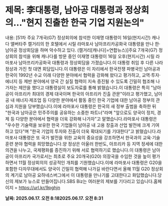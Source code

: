# **제목: 李대통령, 남아공 대통령과 정상회의…"현지 진출한 한국 기업 지원논의"**

  내용: [51차 주요 7개국(G7) 정상회의에 참석한 이재명 대통령이 16일(현지시간) 캐나다 앨버타주 캘거리의 한 호텔에서 시릴 라마포사 남아프리카공화국 대통령을 만나 한·남아공 정상회담을 하며 악수하고 있다. (캘거리[캐나다]=연합뉴스)]주요 7개국(G7) 정상회의 참석을 위해 캐나다를 방문 중인 이재명 대통령이 16일 오후(현지시간) 시릴 라마포사 남아프리카공화국 대통령과 정상회담을 가졌습니다.이 대통령 취임 후 다른 나라 정상과 가진 첫 대면 회담입니다.이 대통령은 이 자리에서 한국전쟁 파병국인 남아공과 한국이 1992년 수교 이래 다양한 분야에서 협력을 강화해 왔다고 평가하고, 교역·투자·에너지 등 제반 분야에서 양국 간 실질 협력이 지속 증진될 수 있도록 긴밀히 협조해 나가자는 제안을 했다고 대통령실이 보도자료를 통해 밝혔습니다.이 대통령은 특히 "남아공이 아프리카 최대의 경제 대국이며 한국의 아프리카 진출 관문"이라고 평가했고, 남아공 내 에너지·제조업 등 다양한 분야에서 활동 중인 한국 기업에 대한 남아공 정부의 관심과 지원을 당부했습니다.이에 라마포사 대통령은 한국의 새 정부 출범을 축하한 뒤 "한국과 남아공은 민주주의를 공유하는 소중한 파트너"라며 "앞으로도 양국이 정치, 경제 등 다양한 분야에서 협력을 더욱 강화해 나가자"고 말했습니다.라마포사 대통령은 "우수한 기술력을 보유한 한국 기업들이 남아공 내 고용 창출과 산업 발전에 크게 기여하고 있다"며 "한국 기업의 투자와 진출이 더욱 확대되기를 기대한다"고 밝혔습니다.라마포사 대통령은 또 국가 발전을 위한 교육의 중요성을 강조하면서 한국과의 교육·기술훈련 분야 협력을 희망했습니다.양 정상은 아울러 한반도, 아프리카 등 지역 정세에 대한 의견을 나누고, 국제평화를 증진하기 위해 서로 협력하기로 했습니다.이 대통령은 남아공이 아프리카 국가로서는 최초로 주요 20개국(G20) 의장국을 수임한 것을 높이 평가하면서 11월 정상회의의 성공적인 개최를 기원했습니다.이에 라마포사 대통령은 G20을 포함한 다자무대에서도 양국이 긴밀히 협력해 나가길 바란다면서 올해 11월 G20 정상회의 계기로 남아공 요하네스버그에서 이 대통령을 만나기를 고대한다고 화답했습니다.당신의 제보가 뉴스로 만들어집니다.SBS Biz는 여러분의 제보를 기다리고 있습니다.홈페이지 = https://url.kr/9pghjn

  **날짜: 2025.06.17. 오전 8:182025.06.17. 오전 8:31**
